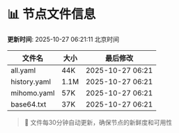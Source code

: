 # 📊 节点文件信息

**更新时间**: 2025-10-27 06:21:11 北京时间

| 文件名 | 大小 | 最后修改 |
|--------|------|----------|
| all.yaml | 44K | 2025-10-27 06:21 |
| history.yaml | 1.1M | 2025-10-27 06:21 |
| mihomo.yaml | 57K | 2025-10-27 06:21 |
| base64.txt | 37K | 2025-10-27 06:21 |

> 🔄 文件每30分钟自动更新，确保节点的新鲜度和可用性
